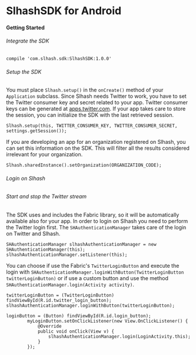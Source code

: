 # SlhashSDK for Android



#### Getting Started

###### Integrate the SDK

```
compile 'com.slhash.sdk:SlhashSDK:1.0.0'
```

###### Setup the SDK

You must place `Slhash.setup()` in the `onCreate()` method of your `Application` subclass. Since Slhash needs Twitter to work, you have to set the Twitter consumer key and secret related to your app. Twitter consumer keys can be generated at [apps.twitter.com](https://apps.twitter.com). If your app takes care to store the session, you can initialize the SDK with the last retrieved session.

```
Slhash.setup(this, TWITTER_CONSUMER_KEY, TWITTER_CONSUMER_SECRET, settings.getSession());
```

If you are developing an app for an organization registered on Slhash, you can set this information on the SDK. This will filter all the results considered irrelevant for your organization.

```
Slhash.sharedInstance().setOrganization(ORGANIZATION_CODE);
```

###### Login on Slhash

###### Start and stop the Twitter stream

The SDK uses and includes the Fabric library, so it will be automatically available also for your app. In order to login on Slhash you need to perform the Twitter login first. The `SHAuthenticationManager` takes care of the login on Twitter and Slhash. 

```
SHAuthenticationManager slhashAuthenticationManager = new SHAuthenticationManager(this);
slhashAuthenticationManager.setListener(this);
```

You can choose if use the Fabric's `TwitterLoginButton` and execute the login with `SHAuthenticationManager.loginWithButton(TwitterLoginButton twitterLoginButton)` or if use a custom button and use the method `SHAuthenticationManager.login(Activity activity)`.

```
twitterLoginButton = (TwitterLoginButton) findViewById(R.id.twitter_login_button);
slhashAuthenticationManager.loginWithButton(twitterLoginButton);
```

```
loginButton = (Button) findViewById(R.id.login_button);
		myLoginButton.setOnClickListener(new View.OnClickListener() {
			@Override
			public void onClick(View v) {
				slhashAuthenticationManager.login(LoginActivity.this);
			}
		});
```



